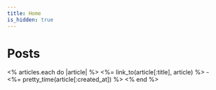 ```yaml
--- 
title: Home
is_hidden: true
---
```


# Posts

<% articles.each do |article| %>
  <%= link_to(article[:title], article) %> - <%= pretty_time(article[:created_at]) %>
<% end %>
